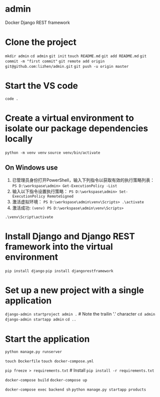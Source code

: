# admin
Docker Django REST framework

# Clone the project
`mkdir admin` 
`cd admin`
`git init`
`touch README.md`
`git add README.md`
`git commit -m "first commit"`
`git remote add origin git@github.com:lizhen/admin.git`
`git push -u origin master`


# Start the VS code
`code .`

# Create a virtual environment to isolate our package dependencies locally
`python -m venv venv`
`source venv/bin/activate` 
## On Windows use 
1. 已管理员身份打开PowerShell，输入下列指令以获取有效的执行策略列表：
`PS D:\workspase\admin> Get-ExecutionPolicy -List`
2. 输入以下指令设置执行策略：
`PS D:\workspase\admin> Set-ExecutionPolicy RemoteSigned`
3. 激活虚拟环境：
`PS D:\workspase\admin\venv\Scripts> .\activate`
4. 激活成功:
`(venv) PS D:\workspase\admin\venv\Scripts>`

`.\venv\Script\activate`
# Install Django and Django REST framework into the virtual environment
`pip install django`
`pip install djangorestframework`

# Set up a new project with a single application
`django-admin startproject admin .` # Note the trailin '.' character
`cd admin`
`django-admin startapp admin`
`cd ..`

# Start the application
`python manage.py runserver`

`touch Dockerfile`
`touch docker-compose.yml`

`pip freeze > requirements.txt` # Install `pip install -r requirements.txt`

`docker-compose build`
`docker-compose up`

`docker-compose exec backend sh`
`python manage.py startapp products`


